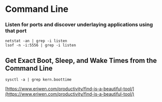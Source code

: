 # Command Line

### **Listen for ports and discover underlaying applications using that port**

```text
netstat -an | grep -i listen
lsof -n -i:5556 | grep -i listen
```

## Get Exact Boot, Sleep, and Wake Times from the Command Line

```text
sysctl -a | grep kern.boottime
```





[https://www.eriwen.com/productivity/find-is-a-beautiful-tool/](https://www.eriwen.com/productivity/find-is-a-beautiful-tool/)

